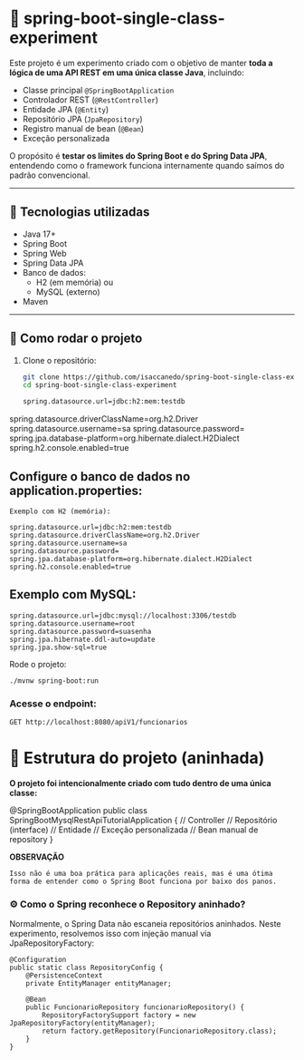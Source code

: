 # 🧪 spring-boot-single-class-experiment

Este projeto é um experimento criado com o objetivo de manter **toda a lógica de uma API REST em uma única classe Java**, incluindo:

- Classe principal `@SpringBootApplication`
- Controlador REST (`@RestController`)
- Entidade JPA (`@Entity`)
- Repositório JPA (`JpaRepository`)
- Registro manual de bean (`@Bean`)
- Exceção personalizada

O propósito é **testar os limites do Spring Boot e do Spring Data JPA**, entendendo como o framework funciona internamente quando saímos do padrão convencional.

---

## 🔧 Tecnologias utilizadas

- Java 17+
- Spring Boot
- Spring Web
- Spring Data JPA
- Banco de dados:
  - H2 (em memória) ou
  - MySQL (externo)
- Maven

---

## 🚀 Como rodar o projeto

1. Clone o repositório:

   ```bash
   git clone https://github.com/isaccanedo/spring-boot-single-class-experiment.git
   cd spring-boot-single-class-experiment

   spring.datasource.url=jdbc:h2:mem:testdb
spring.datasource.driverClassName=org.h2.Driver
spring.datasource.username=sa
spring.datasource.password=
spring.jpa.database-platform=org.hibernate.dialect.H2Dialect
spring.h2.console.enabled=true


## Configure o banco de dados no application.properties:
```
Exemplo com H2 (memória):

spring.datasource.url=jdbc:h2:mem:testdb
spring.datasource.driverClassName=org.h2.Driver
spring.datasource.username=sa
spring.datasource.password=
spring.jpa.database-platform=org.hibernate.dialect.H2Dialect
spring.h2.console.enabled=true
```
## Exemplo com MySQL:
```
spring.datasource.url=jdbc:mysql://localhost:3306/testdb
spring.datasource.username=root
spring.datasource.password=suasenha
spring.jpa.hibernate.ddl-auto=update
spring.jpa.show-sql=true
```

Rode o projeto:
```
./mvnw spring-boot:run
```

### Acesse o endpoint:

```
GET http://localhost:8080/apiV1/funcionarios
```

# 📁 Estrutura do projeto (aninhada)
**O projeto foi intencionalmente criado com tudo dentro de uma única classe:**

@SpringBootApplication
public class SpringBootMysqlRestApiTutorialApplication {
    // Controller
    // Repositório (interface)
    // Entidade
    // Exceção personalizada
    // Bean manual de repository
}

**OBSERVAÇÃO**
```
Isso não é uma boa prática para aplicações reais, mas é uma ótima forma de entender como o Spring Boot funciona por baixo dos panos.
```

### ⚙️ Como o Spring reconhece o Repository aninhado?
Normalmente, o Spring Data não escaneia repositórios aninhados.
Neste experimento, resolvemos isso com injeção manual via JpaRepositoryFactory:

```
@Configuration
public static class RepositoryConfig {
    @PersistenceContext
    private EntityManager entityManager;

    @Bean
    public FuncionarioRepository funcionarioRepository() {
        RepositoryFactorySupport factory = new JpaRepositoryFactory(entityManager);
        return factory.getRepository(FuncionarioRepository.class);
    }
}
```
